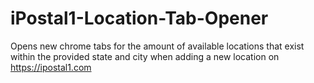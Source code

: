 # iPostal1-Location-Tab-Opener
Opens new chrome tabs for the amount of available locations that exist within the provided state and city when adding a new location on https://ipostal1.com
